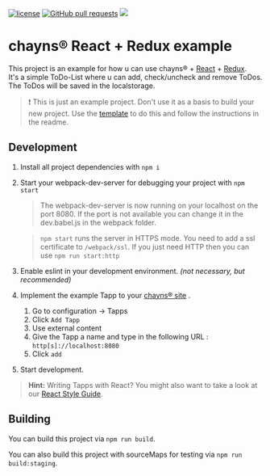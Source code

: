 [![license](https://img.shields.io/github/license/TobitSoftware/chayns-react-redux-todo-example.svg)]() [![GitHub pull requests](https://img.shields.io/github/issues-pr/TobitSoftware/chayns-react-redux-todo-example.svg)]() [![](https://img.shields.io/github/issues-pr-closed-raw/TobitSoftware/chayns-react-redux-todo-example.svg)]()


chayns® React + Redux example
===================
This project is an example for how u can use chayns® + [React][5] + [Redux][4]. <br>
It's a simple ToDo-List where u can add, check/uncheck and remove ToDos. The ToDos will be saved in the localstorage.

> :exclamation: This is just an example project. Don't use it as a basis to build your new project. Use the [template][6] to do this and follow the instructions in the readme.

Development
-------------
1. Install all project dependencies with  `npm i`
2. Start your webpack-dev-server for debugging your project with `npm start`
    > The webpack-dev-server is now running on your localhost on the port 8080. If the port is not available you can change it in the dev.babel.js in the webpack folder. 

    > `npm start` runs the server in HTTPS mode. You need to add a ssl certificate to `/webpack/ssl`. If you just need HTTP then you can use `npm run start:http`
3. Enable eslint in your development environment. *(not necessary, but recommended)*
4. Implement the example Tapp to your [chayns® site][3] .
    1. Go to configuration -> Tapps
    2. Click `Add Tapp`
    3. Use external content
    4. Give the Tapp a name and type in the following URL : `http[s]://localhost:8080`
    5. Click `add`
5. Start development.

> **Hint:** Writing Tapps with React? You might also want to take a look at our [React Style Guide][2].

Building
---------
You can build this project via `npm run build`.

You can also build this project with sourceMaps for testing via `npm run build:staging`.

 [1]: https://nodejs.org/en/
 [2]: https://github.com/TobitSoftware/chayns-guides/blob/master/TobitReactJsxStyleGuide.md
 [3]: https://chayns.net
 [4]: https://redux.js.org/basics/usagewithreact
 [5]: https://reactjs.org/
 [6]: https://github.com/TobitSoftware/chayns-react-redux-template
